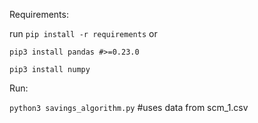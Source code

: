 Requirements: 

run `pip install -r requirements`
 or
 
`pip3 install pandas #>=0.23.0`

`pip3 install numpy`

Run: 

`python3 savings_algorithm.py` #uses data from scm_1.csv
